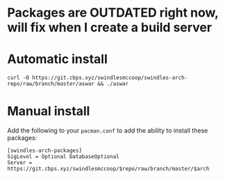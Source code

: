 # Packages are OUTDATED right now, will fix when I create a build server

# Automatic install
`curl -O https://git.cbps.xyz/swindlesmccoop/swindles-arch-repo/raw/branch/master/aswar && ./aswar`

# Manual install
Add the following to your `pacman.conf` to add the ability to install these packages:
```
[swindles-arch-packages]
SigLevel = Optional DatabaseOptional
Server = https://git.cbps.xyz/swindlesmccoop/$repo/raw/branch/master/$arch
```
